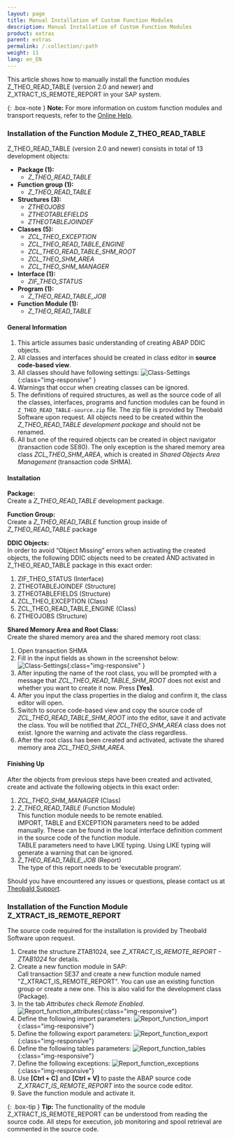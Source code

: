 ```yaml
---
layout: page
title: Manual Installation of Custom Function Modules
description: Manual Installation of Custom Function Modules
product: extras
parent: extras
permalink: /:collection/:path
weight: 11
lang: en_EN
---
```



This article shows how to manually install the function modules Z_THEO_READ_TABLE (version 2.0 and newer) and Z_XTRACT_IS_REMOTE_REPORT in your SAP system. 

{: .box-note }
**Note:** For more information on custom function modules and transport requests, refer to the [Online Help](https://help.theobald-software.com/en/xtract-universal/sap-customizing).

### Installation of the Function Module Z_THEO_READ_TABLE

Z_THEO_READ_TABLE (version 2.0 and newer) consists in total of 13 development objects: <br>
- **Package (1):** 
	- *Z_THEO_READ_TABLE*
- **Function group (1):** 
	- *Z_THEO_READ_TABLE*
- **Structures (3):** 
	- *ZTHEOJOBS*<br>
	- *ZTHEOTABLEFIELDS*<br>
	- *ZTHEOTABLEJOINDEF*<br>
- **Classes (5):** 
	- *ZCL_THEO_EXCEPTION* <br>
	- *ZCL_THEO_READ_TABLE_ENGINE*<br>
	- *ZCL_THEO_READ_TABLE_SHM_ROOT* <br>
	- *ZCL_THEO_SHM_AREA*<br>
	- *ZCL_THEO_SHM_MANAGER*<br>
- **Interface (1):** 
	- *ZIF_THEO_STATUS*
- **Program (1):** 
	- *Z_THEO_READ_TABLE_JOB*
- **Function Module (1):** 
	- *Z_THEO_READ_TABLE*

#### General Information

1. This article assumes basic understanding of creating ABAP DDIC objects.
2. All classes and interfaces should be created in class editor in **source code-based view**.
3. All classes should have following settings:
![Class-Settings](/img/contents/READ_TABLE_class-settings.jpg){:class="img-responsive" }
4. Warnings that occur when creating classes can be ignored.
5. The definitions of required structures, as well as the source code of all the classes, interfaces, 
programs and function modules can be found in `Z_THEO_READ_TABLE-source.zip` file. The zip file is provided by Theobald Software upon request. 
All objects need to be created within the *Z_THEO_READ_TABLE development package* and should not be renamed.
6. All but one of the required objects can be created in object navigator (transaction code SE80). 
The only exception is the shared memory area class *ZCL_THEO_SHM_AREA*, which is created in *Shared Objects Area Management* (transaction code SHMA). 

#### Installation

**Package:** <br>
Create a *Z_THEO_READ_TABLE* development package.

**Function Group:** <br> 
Create a *Z_THEO_READ_TABLE* function group inside of *Z_THEO_READ_TABLE* package

**DDIC Objects:** <br>
In order to avoid “Object Missing” errors when activating the created objects, the following DDIC 
objects need to be created AND activated in Z_THEO_READ_TABLE package in this exact order:
1. ZIF_THEO_STATUS (Interface)
2. ZTHEOTABLEJOINDEF (Structure)
3. ZTHEOTABLEFIELDS (Structure)
4. ZCL_THEO_EXCEPTION (Class)
5. ZCL_THEO_READ_TABLE_ENGINE (Class)
6. ZTHEOJOBS (Structure)

**Shared Memory Area and Root Class:** <br> 
Create the shared memory area and the shared memory root class:
1. Open transaction SHMA
2. Fill in the input fields as shown in the screenshot below:
![Class-Settings](/img/contents/READ_TABLE_root-class.jpg){:class="img-responsive" }
3. After inputing the name of the root class, you will be prompted with a message that *ZCL_THEO_READ_TABLE_SHM_ROOT* does not exist and whether you want to create it now. Press **[Yes]**.
4. After you input the class properties in the dialog and confirm it, the class editor will open.
5. Switch to source code-based view and copy the source code of *ZCL_THEO_READ_TABLE_SHM_ROOT* into the editor, save it and activate the class. 
You will be notified that *ZCL_THEO_SHM_AREA* class does not exist. Ignore the warning and activate the class regardless.
6. After the root class has been created and activated, activate the shared memory area *ZCL_THEO_SHM_AREA*.

#### Finishing Up
After the objects from previous steps have been created and activated, create and activate the following objects in this exact order:
1. *ZCL_THEO_SHM_MANAGER* (Class)
2. *Z_THEO_READ_TABLE* (Function Module)<br>
This function module needs to be remote enabled.<br>
IMPORT, TABLE and EXCEPTION parameters need to be added manually. These can be found in the local interface definition comment in the source code of the function module.<br>
TABLE parameters need to have LIKE typing. Using LIKE typing will generate a warning that can be ignored.
3. *Z_THEO_READ_TABLE_JOB* (Report)<br>
The type of this report needs to be ‘executable program’.

Should you have encountered any issues or questions, please contact us at [Theobald Support](mailto:support@theobald-software.com).

### Installation of the Function Module Z_XTRACT_IS_REMOTE_REPORT 

The source code required for the installation is provided by Theobald Software upon request.

1. Create the structure ZTAB1024, see *Z_XTRACT_IS_REMOTE_REPORT - ZTAB1024* for details.
2. Create a new function module in SAP:<br> 
Call transaction SE37 and create a new function module named "Z_XTRACT_IS_REMOTE_REPORT". You can use an existing function group or create a new one. 
This is also valid for the development class (Package).<br> 
3. In the tab *Attributes* check *Remote Enabled*. 
![Report_function_attributes](/img/contents/report_function_attributes.png){:class="img-responsive"}
4. Define the following import parameters:
![Report_function_import](/img/contents/report_function_import.png){:class="img-responsive"}
5. Define the following export parameters:
![Report_function_export](/img/contents/report_function_export.png){:class="img-responsive"}
6. Define the following tables parameters:
![Report_function_tables](/img/contents/report_function_tables.png){:class="img-responsive"}
7. Define the following exceptions:
![Report_function_exceptions](/img/contents/report_function_exceptions.png){:class="img-responsive"}
8. Use **[Ctrl + C]** and **[Ctrl + V]** to paste the ABAP source code *Z_XTRACT_IS_REMOTE_REPORT* into the source code editor.
9. Save the function module and activate it.

{: .box-tip }
**Tip:** The functionality of the module Z_XTRACT_IS_REMOTE_REPORT can be understood from reading the source code. All steps for execution, job monitoring and spool retrieval are commented in the source code.

